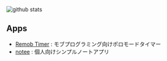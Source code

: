 ![github stats](https://github-readme-stats.vercel.app/api?username=pkshimizu&count_private=true)

## Apps
- [Remob Timer](https://remob-timer.web.app/) : モブプログラミング向けポロモードタイマー
- [notee](https://www.notee.site) : 個人向けシンプルノートアプリ
